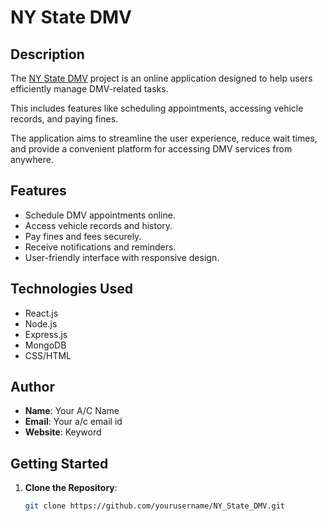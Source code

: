 # NY State DMV

## Description
The <a href="https://www.newyorknydmv.com">NY State DMV</a> project is an online application designed to help users efficiently manage DMV-related tasks. 

This includes features like scheduling appointments, accessing vehicle records, and paying fines. 

The application aims to streamline the user experience, reduce wait times, and provide a convenient platform for accessing DMV services from anywhere.

## Features
- Schedule DMV appointments online.
- Access vehicle records and history.
- Pay fines and fees securely.
- Receive notifications and reminders.
- User-friendly interface with responsive design.

## Technologies Used
- React.js
- Node.js
- Express.js
- MongoDB
- CSS/HTML

## Author
- **Name**: Your A/C Name
- **Email**: Your a/c email id
- **Website**: Keyword

## Getting Started
1. **Clone the Repository**:
   ```bash
   git clone https://github.com/yourusername/NY_State_DMV.git
